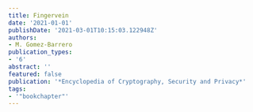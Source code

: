 ```yaml
---
title: Fingervein
date: '2021-01-01'
publishDate: '2021-03-01T10:15:03.122948Z'
authors:
- M. Gomez-Barrero
publication_types:
- '6'
abstract: ''
featured: false
publication: '*Encyclopedia of Cryptography, Security and Privacy*'
tags:
- '"bookchapter"'
---
```



